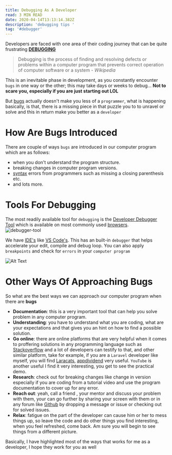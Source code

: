 ```yaml
---
title: Debugging As A Developer
read: 3 MIN READ
date: 2020-04-14T13:13:14.382Z
description: 'debugging tips '
tag: '#debugger'
---
```

Developers are faced with one area of their coding journey that can be quite frustrating **[DEBUGGING](https://en.m.wikipedia.org/wiki/Debugging)**

> Debugging is the process of finding and resolving defects or problems within a computer program that prevents correct operation of computer software or a system - *Wikipedia* 

This is an inevitable phase in development, as you constantly encounter `bugs` in one way or the other; this may take days or weeks to debug... **Not to scare you,  especially if you are just starting out LOL**

But [bugs](https://en.m.wikipedia.org/wiki/Software_bug) actually doesn't make you less of a `programmer`,  what is happening basically, is that, there is a missing piece in that puzzle you to to unravel or solve and  this in return make you better as a `developer`

# How Are Bugs Introduced

There are couple of ways `bugs` are introduced in our computer program which are as follows:

* when you don't understand the program structure.
* breaking changes in computer program versions. 
* [syntax](https://en.m.wikipedia.org/wiki/Syntax_error) errors from programmers such as missing a closing parenthesis etc.
* and lots more.

# Tools For Debugging

The most readily available tool for `debugging` is the [Developer Debugger Tool](https://en.m.wikipedia.org/wiki/Debugger) which is available on most commonly used [browsers](https://developer.mozilla.org/en-US/docs/Learn/Common_questions/What_are_browser_developer_tools).\
![debugger-tool](https://dev-to-uploads.s3.amazonaws.com/i/lncuhygbke35hyn9hoon.PNG)

We have [IDE's](https://www.google.com/amp/s/stackify.com/top-integrated-developer-environments-ides/amp/) like  [VS Code's](https://code.visualstudio.com/docs/editor/debugging). This has an built-in `debugger` that helps accelerate your edit, compile and debug loop. You can also apply `breakpoints` and check for `errors` in your `computer program` 

![Alt Text](https://dev-to-uploads.s3.amazonaws.com/i/xohrnv3aaf1oqvol3aeq.PNG)

# Other Ways Of Approaching Bugs

So what are the best ways we can approach our computer program when there are **bugs**

* **Documentation**: this is a very important tool that can help you solve problem in any computer program.
* **Understanding**: you have to understand what you are coding,  what are your expectations and that gives you an hint on how to find a possible solution.
* **Go online**: there are online platforms that are very helpful when it comes to proffering solutions in any programming language such as [Stackoverflow](https://stackoverflow.com/) and a lot of developers can testify to that,  and other similar platform, take for example, if you are a `Laravel` developer like myself,  you will find [Laracats](https://laracasts.com/),  [appdividend](https://appdividend.com/amp/laravel-tutorial/) very useful. `YouTube` is another useful I find it very interesting, you get to see the practical demo.
* **Research**: check out for breaking changes like change in version especially if you are coding from a tutorial video and use the program documentation to cover up for any error.
* **Reach out**: yeah,  call a friend , your mentor and discuss your problem with them,  your can go further by sharing your screen with them or in any forum like [Github](https://github.com/) by dropping a message or issue or checking out for solved issues.
* **Relax**: fatigue on the part of the developer can cause him or her to mess things up,  so leave the code and do other things you find interesting,  when you feel refreshed,  come back. Am sure you will begin to see things from a different picture.

Basically,  I have highlighted most of the ways that works for me as a developer,  I hope they work for you as well
